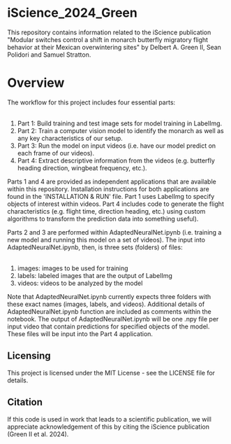 # iScience_2024_Green
This repository contains information related to the iScience publication "Modular switches control a shift in monarch butterfly migratory flight behavior at their Mexican overwintering sites" by Delbert A. Green II, Sean Polidori and Samuel Stratton.

<h1>Overview</h1>
The workflow for this project includes four essential parts:
<br/><br/>

<ol>
    <li>Part 1: Build training and test image sets for model training in LabelImg.</li>
    <li>Part 2: Train a computer vision model to identify the monarch as well as any key characteristics of our setup.</li>
    <li>Part 3: Run the model on input videos (i.e. have our model predict on each frame of our videos).</li>
    <li>Part 4: Extract descriptive information from the videos (e.g. butterfly heading direction, wingbeat frequency, etc.).</li>
</ol>

Parts 1 and 4 are provided as independent applications that are available within this repository. Installation instructions for both applications are found in the 'INSTALLATION & RUN' file. Part 1 uses LabelImg to specify objects of interest within videos. Part 4 includes code to generate the flight characteristics (e.g. flight time, direction heading, etc.) using custom algorithms to transform the prediction data into something useful).

Parts 2 and 3 are performed within AdaptedNeuralNet.ipynb (i.e. training a new model and running this model on a set of videos).  The input into AdaptedNeuralNet.ipynb, then, is three sets (folders) of files:
<br/><br/>

<ol>
    <li>images: images to be used for training</li>
    <li>labels: labeled images that are the output of LabelImg </li>
    <li>videos: videos to be analyzed by the model</li>
</ol>

Note that AdaptedNeuralNet.ipynb currently expects three folders with these exact names (images, labels, and videos). Additional details of AdaptedNeuralNet.ipynb function are included as comments within the notebook. The output of AdaptedNeuralNet.ipynb will be one .npy file per input video that contain predictions for specified objects of the model. These files will be input into the Part 4 application.

<h2>Licensing</h2>
This project is licensed under the MIT License - see the LICENSE file for details.

<h2>Citation</h2>
If this code is used in work that leads to a scientific publication, we will appreciate acknowledgement of this  by citing the iScience publication (Green II et al. 2024).
